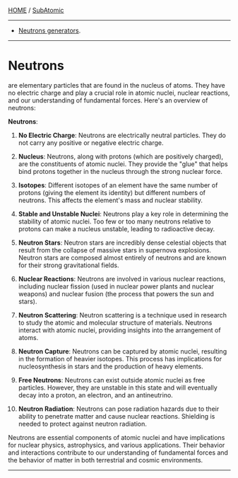 [HOME](/README.md) / [SubAtomic](/assets/docs/universe/subAtomic/readme.md)   

------------------------   

- [Neutrons generators](/assets/docs/universe/subAtomic/particles/Neutrons/neutronsGenerator/readme.md).


------------------------

# Neutrons    

are elementary particles that are found in the nucleus of atoms. They have no electric charge and play a crucial role in atomic nuclei, nuclear reactions, and our understanding of fundamental forces. Here's an overview of neutrons:

**Neutrons**:

1. **No Electric Charge**: Neutrons are electrically neutral particles. They do not carry any positive or negative electric charge.

2. **Nucleus**: Neutrons, along with protons (which are positively charged), are the constituents of atomic nuclei. They provide the "glue" that helps bind protons together in the nucleus through the strong nuclear force.

3. **Isotopes**: Different isotopes of an element have the same number of protons (giving the element its identity) but different numbers of neutrons. This affects the element's mass and nuclear stability.

4. **Stable and Unstable Nuclei**: Neutrons play a key role in determining the stability of atomic nuclei. Too few or too many neutrons relative to protons can make a nucleus unstable, leading to radioactive decay.

5. **Neutron Stars**: Neutron stars are incredibly dense celestial objects that result from the collapse of massive stars in supernova explosions. Neutron stars are composed almost entirely of neutrons and are known for their strong gravitational fields.

6. **Nuclear Reactions**: Neutrons are involved in various nuclear reactions, including nuclear fission (used in nuclear power plants and nuclear weapons) and nuclear fusion (the process that powers the sun and stars).

7. **Neutron Scattering**: Neutron scattering is a technique used in research to study the atomic and molecular structure of materials. Neutrons interact with atomic nuclei, providing insights into the arrangement of atoms.

8. **Neutron Capture**: Neutrons can be captured by atomic nuclei, resulting in the formation of heavier isotopes. This process has implications for nucleosynthesis in stars and the production of heavy elements.

9. **Free Neutrons**: Neutrons can exist outside atomic nuclei as free particles. However, they are unstable in this state and will eventually decay into a proton, an electron, and an antineutrino.

10. **Neutron Radiation**: Neutrons can pose radiation hazards due to their ability to penetrate matter and cause nuclear reactions. Shielding is needed to protect against neutron radiation.

Neutrons are essential components of atomic nuclei and have implications for nuclear physics, astrophysics, and various applications. Their behavior and interactions contribute to our understanding of fundamental forces and the behavior of matter in both terrestrial and cosmic environments.       


---------------------------         




